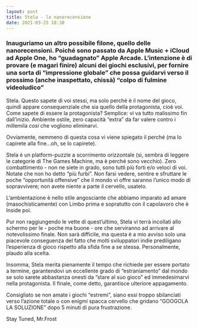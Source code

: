 ```yaml
---
layout: post
title: Stela - la nanorecensione
date: 2021-03-25 18:30
---
```


### Inauguriamo un altro possibile filone, quello delle nanorecensioni. Poiché sono passato da Apple Music + iCloud ad Apple One, ho “guadagnato” Apple Arcade. L’intenzione è di provare (e magari finire) alcuni dei giochi esclusivi, per fornire una sorta di “impressione globale” che possa guidarvi verso il prossimo (anche inaspettato, chissà) “colpo di fulmine videoludico”


Stela. Questo sapete di voi stessi, ma solo perché è il nome del gioco, quindi appare consequenziale che sia quello della protagonista, cioè voi.
Come sapete di essere la protagonista? Semplice: vi va tutto malissimo fin dall’inizio.
Ambiente ostile, zero capacità “extra” da far valere contro i millemila *cosi* che vogliono eliminarvi.

Ovviamente, nemmeno di questa cosa vi viene spiegato il perché (ma lo capirete alla fine...oh, se lo capirete).

Stela è un platform-puzzle a scorrimento orizzontale (sì, sembra di leggere le categorie di The Games Machine, ma è perché sono vecchio). Zero combattimento - non ne siete in grado, sono tutti più forti e/o veloci di voi.
Notate che non ho detto “più furbi”.
Non farsi vedere, sentire e sfruttare le poche “opportunità offensive” che il mondo vi offre saranno l’unico modo di sopravvivere; non avete niente a parte il cervello, usatelo.

L’ambientazione è nello stile angosciante che abbiamo imparato ad amare (masochisticamente) con Limbo prima e sopratutto con il capolavoro che è Inside poi.

Pur non raggiungendo le vette di quest’ultimo, Stela vi terrà incollati allo schermo per le - poche ma buone - ore che serviranno ad arrivare al notevolissimo finale.
Non sarà difficile, ma questa è a mio avviso solo una piacevole conseguenza del fatto che molti sviluppatori indie prediligano l’esperienza di gioco rispetto alla sfida fine a se stessa. Personalmente, plaudo alla scelta.

Insomma, Stela merita pienamente il tempo che richiede per essere portato a termine, garantendovi un eccellente grado di “estraniamento” dal mondo se solo sarete abbastanza onesti da “stare al suo gioco” ed immedesimarvi nella protagonista.
Il finale, come detto, garantisce ulteriore appagamento.

Consigliato se non amate i giochi “estremi”, siano essi troppo sbilanciati verso l’azione totale o con enigmi spacca cervello che gridano “GOOGOLA LA SOLUZIONE” dopo 5 minuti di pura frustrazione.

Stay Tuned, Mr.Frost

